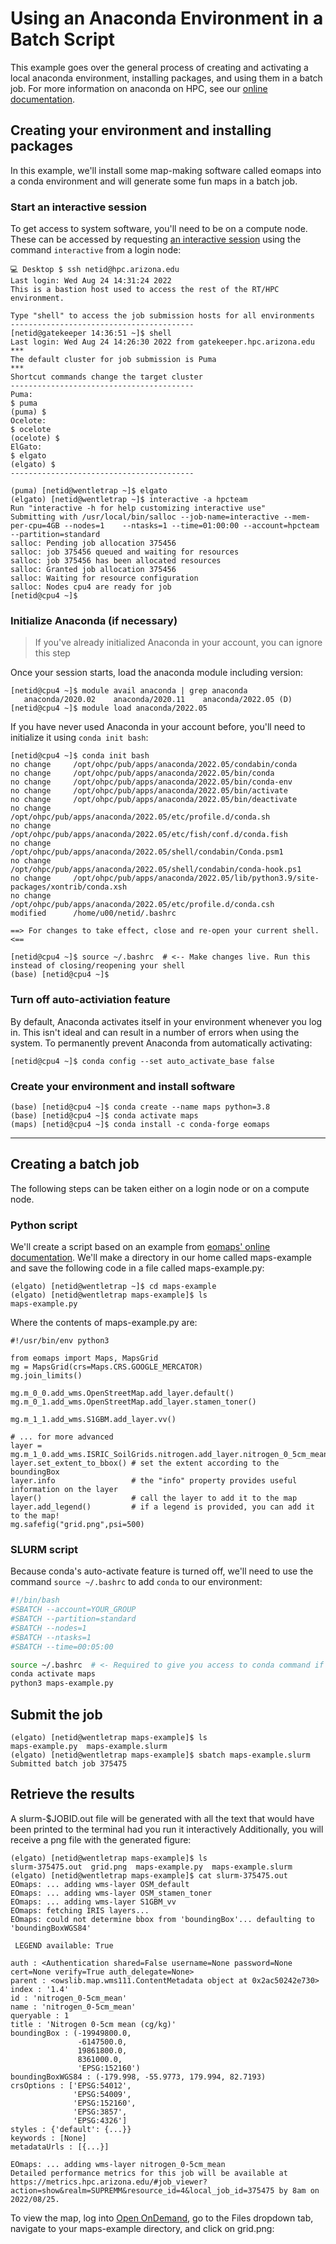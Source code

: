 # Using an Anaconda Environment in a Batch Script

This example goes over the general process of creating and activating a local anaconda environment, installing packages, and using them in a batch job. For more information on anaconda on HPC, see our [online documentation](https://public.confluence.arizona.edu/display/UAHPC/Using+and+Installing+Python). 


## Creating your environment and installing packages
In this example, we'll install some map-making software called eomaps into a conda environment and will generate some fun maps in a batch job.

### Start an interactive session
To get access to system software, you'll need to be on a compute node. These can be accessed by requesting [an interactive session](https://public.confluence.arizona.edu/display/UAHPC/Running+Jobs+with+SLURM#RunningJobswithSLURM-interactive-jobsInteractiveJobs) using the command ```interactive``` from a login node:

```console
💻 Desktop $ ssh netid@hpc.arizona.edu
Last login: Wed Aug 24 14:31:24 2022
This is a bastion host used to access the rest of the RT/HPC environment.

Type "shell" to access the job submission hosts for all environments
-----------------------------------------
[netid@gatekeeper 14:36:51 ~]$ shell
Last login: Wed Aug 24 14:26:30 2022 from gatekeeper.hpc.arizona.edu
***
The default cluster for job submission is Puma
***
Shortcut commands change the target cluster
-----------------------------------------
Puma:
$ puma
(puma) $
Ocelote:
$ ocelote
(ocelote) $
ElGato:
$ elgato
(elgato) $
-----------------------------------------

(puma) [netid@wentletrap ~]$ elgato
(elgato) [netid@wentletrap ~]$ interactive -a hpcteam
Run "interactive -h for help customizing interactive use"
Submitting with /usr/local/bin/salloc --job-name=interactive --mem-per-cpu=4GB --nodes=1    --ntasks=1 --time=01:00:00 --account=hpcteam --partition=standard
salloc: Pending job allocation 375456
salloc: job 375456 queued and waiting for resources
salloc: job 375456 has been allocated resources
salloc: Granted job allocation 375456
salloc: Waiting for resource configuration
salloc: Nodes cpu4 are ready for job
[netid@cpu4 ~]$ 

```

### Initialize Anaconda (if necessary)
> If you've already initialized Anaconda in your account, you can ignore this step

Once your session starts, load the anaconda module including version:

```console
[netid@cpu4 ~]$ module avail anaconda | grep anaconda
   anaconda/2020.02    anaconda/2020.11    anaconda/2022.05 (D)
[netid@cpu4 ~]$ module load anaconda/2022.05
```
If you have never used Anaconda in your account before, you'll need to initialize it using ```conda init bash```:

```console
[netid@cpu4 ~]$ conda init bash
no change     /opt/ohpc/pub/apps/anaconda/2022.05/condabin/conda
no change     /opt/ohpc/pub/apps/anaconda/2022.05/bin/conda
no change     /opt/ohpc/pub/apps/anaconda/2022.05/bin/conda-env
no change     /opt/ohpc/pub/apps/anaconda/2022.05/bin/activate
no change     /opt/ohpc/pub/apps/anaconda/2022.05/bin/deactivate
no change     /opt/ohpc/pub/apps/anaconda/2022.05/etc/profile.d/conda.sh
no change     /opt/ohpc/pub/apps/anaconda/2022.05/etc/fish/conf.d/conda.fish
no change     /opt/ohpc/pub/apps/anaconda/2022.05/shell/condabin/Conda.psm1
no change     /opt/ohpc/pub/apps/anaconda/2022.05/shell/condabin/conda-hook.ps1
no change     /opt/ohpc/pub/apps/anaconda/2022.05/lib/python3.9/site-packages/xontrib/conda.xsh
no change     /opt/ohpc/pub/apps/anaconda/2022.05/etc/profile.d/conda.csh
modified      /home/u00/netid/.bashrc

==> For changes to take effect, close and re-open your current shell. <==

[netid@cpu4 ~]$ source ~/.bashrc  # <-- Make changes live. Run this instead of closing/reopening your shell
(base) [netid@cpu4 ~]$ 
```

### Turn off auto-activiation feature
By default, Anaconda activates itself in your environment whenever you log in. This isn't ideal and can result in a number of errors when using the system. To permanently prevent Anaconda from automatically activating:

```console
[netid@cpu4 ~]$ conda config --set auto_activate_base false
```

### Create your environment and install software

```console
(base) [netid@cpu4 ~]$ conda create --name maps python=3.8
(base) [netid@cpu4 ~]$ conda activate maps
(maps) [netid@cpu4 ~]$ conda install -c conda-forge eomaps
```

----------

## Creating a batch job
The following steps can be taken either on a login node or on a compute node.

### Python script
We'll create a script based on an example from [eomaps' online documentation](https://eomaps.readthedocs.io/en/latest/api.html#webmap-layers). We'll make a directory in our home called maps-example and save the following code in a file called maps-example.py:

```
(elgato) [netid@wentletrap ~]$ cd maps-example
(elgato) [netid@wentletrap maps-example]$ ls
maps-example.py
```
Where the contents of maps-example.py are:
```python3
#!/usr/bin/env python3

from eomaps import Maps, MapsGrid
mg = MapsGrid(crs=Maps.CRS.GOOGLE_MERCATOR)
mg.join_limits()

mg.m_0_0.add_wms.OpenStreetMap.add_layer.default()
mg.m_0_1.add_wms.OpenStreetMap.add_layer.stamen_toner()

mg.m_1_1.add_wms.S1GBM.add_layer.vv()

# ... for more advanced
layer = mg.m_1_0.add_wms.ISRIC_SoilGrids.nitrogen.add_layer.nitrogen_0_5cm_mean
layer.set_extent_to_bbox() # set the extent according to the boundingBox
layer.info                 # the "info" property provides useful information on the layer
layer()                    # call the layer to add it to the map
layer.add_legend()         # if a legend is provided, you can add it to the map!
mg.safefig("grid.png",psi=500)
```

### SLURM script
Because conda's auto-activate feature is turned off, we'll need to use the command ```source ~/.bashrc``` to add ```conda``` to our environment:

```bash
#!/bin/bash
#SBATCH --account=YOUR_GROUP
#SBATCH --partition=standard
#SBATCH --nodes=1
#SBATCH --ntasks=1
#SBATCH --time=00:05:00

source ~/.bashrc  # <- Required to give you access to conda command if auto-activate has been turned off
conda activate maps
python3 maps-example.py
```

## Submit the job
```
(elgato) [netid@wentletrap maps-example]$ ls
maps-example.py  maps-example.slurm
(elgato) [netid@wentletrap maps-example]$ sbatch maps-example.slurm 
Submitted batch job 375475
```

## Retrieve the results

A slurm-$JOBID.out file will be generated with all the text that would have been printed to the terminal had you run it interactively Additionally, you will receive a png file with the generated figure:
```
(elgato) [netid@wentletrap maps-example]$ ls
slurm-375475.out  grid.png  maps-example.py  maps-example.slurm
(elgato) [netid@wentletrap maps-example]$ cat slurm-375475.out 
EOmaps: ... adding wms-layer OSM_default
EOmaps: ... adding wms-layer OSM_stamen_toner
EOmaps: ... adding wms-layer S1GBM_vv
EOmaps: fetching IRIS layers...
EOmaps: could not determine bbox from 'boundingBox'... defaulting to 'boundingBoxWGS84'

 LEGEND available: True

auth : <Authentication shared=False username=None password=None cert=None verify=True auth_delegate=None>
parent : <owslib.map.wms111.ContentMetadata object at 0x2ac50242e730>
index : '1.4'
id : 'nitrogen_0-5cm_mean'
name : 'nitrogen_0-5cm_mean'
queryable : 1
title : 'Nitrogen 0-5cm mean (cg/kg)'
boundingBox : (-19949800.0,
               -6147500.0,
               19861800.0,
               8361000.0,
               'EPSG:152160')
boundingBoxWGS84 : (-179.998, -55.9773, 179.994, 82.7193)
crsOptions : ['EPSG:54012',
              'EPSG:54009',
              'EPSG:152160',
              'EPSG:3857',
              'EPSG:4326']
styles : {'default': {...}}
keywords : [None]
metadataUrls : [{...}]

EOmaps: ... adding wms-layer nitrogen_0-5cm_mean
Detailed performance metrics for this job will be available at https://metrics.hpc.arizona.edu/#job_viewer?action=show&realm=SUPREMM&resource_id=4&local_job_id=375475 by 8am on 2022/08/25.
```
To view the map, log into [Open OnDemand](https://ood.hpc.arizona.edu), go to the Files dropdown tab, navigate to your maps-example directory, and click on grid.png:

